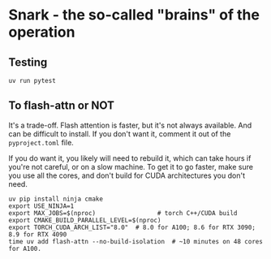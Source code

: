 # Snark - the so-called "brains" of the operation


## Testing

```
uv run pytest
```

## To flash-attn or NOT

It's a trade-off.  Flash attention is faster, but it's not always available.  And can be difficult to install.
If you don't want it, comment it out of the `pyproject.toml` file.

If you do want it, you likely will need to rebuild it, which can take
hours if you're not careful, or on a slow machine.  To get it to go faster,
make sure you use all the cores, and don't build for CUDA architectures you 
don't need.

```
uv pip install ninja cmake
export USE_NINJA=1
export MAX_JOBS=$(nproc)                 # torch C++/CUDA build
export CMAKE_BUILD_PARALLEL_LEVEL=$(nproc)
export TORCH_CUDA_ARCH_LIST="8.0"  # 8.0 for A100; 8.6 for RTX 3090; 8.9 for RTX 4090
time uv add flash-attn --no-build-isolation  # ~10 minutes on 48 cores for A100.
```
